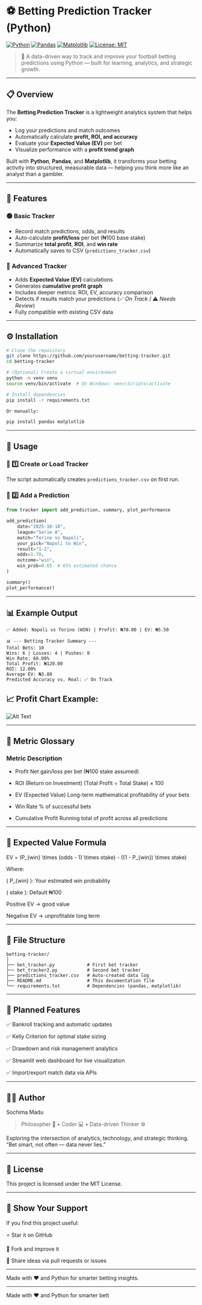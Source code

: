 # ⚽ Betting Prediction Tracker (Python)

[![Python](https://img.shields.io/badge/Python-3.8+-blue.svg)](https://www.python.org/)
[![Pandas](https://img.shields.io/badge/Library-pandas-orange.svg)](https://pandas.pydata.org/)
[![Matplotlib](https://img.shields.io/badge/Library-matplotlib-green.svg)](https://matplotlib.org/)
[![License: MIT](https://img.shields.io/badge/License-MIT-yellow.svg)](LICENSE)

> 🧠 A data-driven way to track and improve your football betting predictions using Python — built for learning, analytics, and strategic growth.

---

## 📋 Overview

The **Betting Prediction Tracker** is a lightweight analytics system that helps you:

- Log your predictions and match outcomes  
- Automatically calculate **profit, ROI, and accuracy**  
- Evaluate your **Expected Value (EV)** per bet  
- Visualize performance with a **profit trend graph**

Built with **Python**, **Pandas**, and **Matplotlib**, it transforms your betting activity into structured, measurable data — helping you think more like an analyst than a gambler.

---

## 🧩 Features

### 🟢 Basic Tracker
- Record match predictions, odds, and results  
- Auto-calculate **profit/loss** per bet (₦100 base stake)  
- Summarize **total profit**, **ROI**, and **win rate**  
- Automatically saves to CSV (`predictions_tracker.csv`)

### 🔵 Advanced Tracker
- Adds **Expected Value (EV)** calculations  
- Generates **cumulative profit graph**  
- Includes deeper metrics: ROI, EV, accuracy comparison  
- Detects if results match your predictions (✅ *On Track* / ⚠️ *Needs Review*)  
- Fully compatible with existing CSV data  

---

## ⚙️ Installation

```bash
# Clone the repository
git clone https://github.com/yourusername/betting-tracker.git
cd betting-tracker

# (Optional) Create a virtual environment
python -m venv venv
source venv/bin/activate  # On Windows: venv\Scripts\activate

# Install dependencies
pip install -r requirements.txt

Or manually:

pip install pandas matplotlib
```


---

## 🧮 Usage

### 🧱 1️⃣ Create or Load Tracker

The script automatically creates `predictions_tracker.csv` on first run.

### 📝 2️⃣ Add a Prediction

```python
from tracker import add_prediction, summary, plot_performance

add_prediction(
    date="2025-10-18",
    league="Serie A",
    match="Torino vs Napoli",
    your_pick="Napoli to Win",
    result="1-2",
    odds=1.70,
    outcome="win",
    win_prob=0.65  # 65% estimated chance
)

summary()
plot_performance()
```

---

## 📊 Example Output
```
✅ Added: Napoli vs Torino (WIN) | Profit: ₦70.00 | EV: ₦5.50

📊 --- Betting Tracker Summary ---
Total Bets: 10
Wins: 6 | Losses: 4 | Pushes: 0
Win Rate: 60.00%
Total Profit: ₦120.00
ROI: 12.00%
Average EV: ₦3.80
Predicted Accuracy vs. Real: ✅ On Track
```
## 📈 Profit Chart Example:

![Alt Text](performance_chart.png)


---

## 📘 Metric Glossary

### Metric	Description

- Profit	Net gain/loss per bet (₦100 stake assumed)

- ROI (Return on Investment)	(Total Profit ÷ Total Stake) × 100

- EV (Expected Value)	Long-term mathematical profitability of your bets

- Win Rate	% of successful bets

- Cumulative Profit	Running total of profit across all predictions



---

## 🔢 Expected Value Formula

EV = (P_{win} \times (odds - 1) \times stake) - ((1 - P_{win}) \times stake)

Where:

( P_{win} ): Your estimated win probability

( stake ): Default ₦100

Positive EV → good value

Negative EV → unprofitable long term



---

## 🧱 File Structure
```
betting-tracker/
│
├── bet_tracker.py            # First bet tracker
├── bet_tracker2.py           # Second bet tracker
├── predictions_tracker.csv   # Auto-created data log
├── README.md                 # This documentation file
└── requirements.txt          # Dependencies (pandas, matplotlib)
```

---

## 🚀 Planned Features

✅ Bankroll tracking and automatic updates

✅ Kelly Criterion for optimal stake sizing

✅ Drawdown and risk management analytics

✅ Streamlit web dashboard for live visualization

✅ Import/export match data via APIs


---

## 🧑‍💻 Author

Sochima Madu

> Philosopher 🧩 • Coder 💻 • Data-driven Thinker ⚙️



Exploring the intersection of analytics, technology, and strategic thinking.
“Bet smart, not often — data never lies.”


---

## 📄 License

This project is licensed under the MIT License.


---

## 🌟 Show Your Support

If you find this project useful:

⭐ Star it on GitHub

🧩 Fork and improve it

💬 Share ideas via pull requests or issues



---

Made with ❤️ and Python for smarter betting insights.

---


Made with ❤️ and Python for smarter bett
